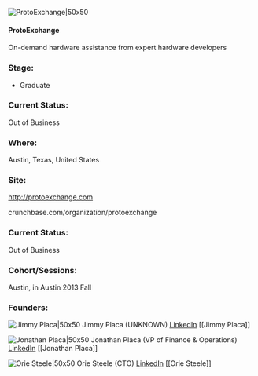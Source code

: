 

![ProtoExchange|50x50](https://apimg.techstars.com/connect/images/image_files/535e/c1d9/766f/c3d1/a000/0005/original/pxsq.jpg)

#### ProtoExchange
On-demand hardware assistance from expert hardware developers

### Stage: 
 - Graduate 

### Current Status: 
Out of Business

### Where:
Austin, Texas, United States

### Site:
http://protoexchange.com



crunchbase.com/organization/protoexchange

### Current Status: 
Out of Business

### Cohort/Sessions: 
Austin, in Austin 2013 Fall

### Founders: 

![Jimmy Placa|50x50](https://s3.amazonaws.com/photos.angel.co/users/276955-medium_jpg?1365468400) Jimmy Placa (UNKNOWN) [LinkedIn](https://linkedin.com/in/jimmy-placa-34195468) [[Jimmy Placa]]

![Jonathan Placa|50x50](https://apimg.techstars.com/connect/images/image_files/5b2bd007c1a4b871dd00006f/original/jonl.jpeg) Jonathan Placa (VP of Finance & Operations) [LinkedIn](https://linkedin.com/in/jonplaca) [[Jonathan Placa]]

![Orie Steele|50x50](https://apimg.techstars.com/connect/images/image_files/5abd57d09c66a91425000017/original/headshot.png) Orie Steele (CTO) [LinkedIn](https://linkedin.com/in/or13b) [[Orie Steele]]


